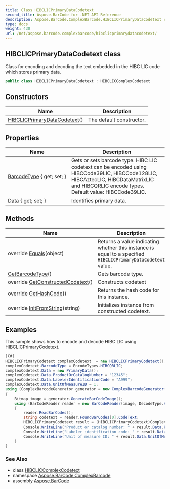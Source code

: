 ```yaml
---
title: Class HIBCLICPrimaryDataCodetext
second_title: Aspose.BarCode for .NET API Reference
description: Aspose.BarCode.ComplexBarcode.HIBCLICPrimaryDataCodetext class. Class for encoding and decoding the text embedded in the HIBC LIC code which stores primary data
type: docs
weight: 430
url: /net/aspose.barcode.complexbarcode/hibclicprimarydatacodetext/
---
```

## HIBCLICPrimaryDataCodetext class

Class for encoding and decoding the text embedded in the HIBC LIC code which stores primary data.

```csharp
public class HIBCLICPrimaryDataCodetext : HIBCLICComplexCodetext
```

## Constructors

| Name | Description |
| --- | --- |
| [HIBCLICPrimaryDataCodetext](hibclicprimarydatacodetext/)() | The default constructor. |

## Properties

| Name | Description |
| --- | --- |
| [BarcodeType](../../aspose.barcode.complexbarcode/hibcliccomplexcodetext/barcodetype/) { get; set; } | Gets or sets barcode type. HIBC LIC codetext can be encoded using HIBCCode39LIC, HIBCCode128LIC, HIBCAztecLIC, HIBCDataMatrixLIC and HIBCQRLIC encode types. Default value: HIBCCode39LIC. |
| [Data](../../aspose.barcode.complexbarcode/hibclicprimarydatacodetext/data/) { get; set; } | Identifies primary data. |

## Methods

| Name | Description |
| --- | --- |
| override [Equals](../../aspose.barcode.complexbarcode/hibclicprimarydatacodetext/equals/)(object) | Returns a value indicating whether this instance is equal to a specified `HIBCLICPrimaryDataCodetext` value. |
| [GetBarcodeType](../../aspose.barcode.complexbarcode/hibcliccomplexcodetext/getbarcodetype/)() | Gets barcode type. |
| override [GetConstructedCodetext](../../aspose.barcode.complexbarcode/hibclicprimarydatacodetext/getconstructedcodetext/)() | Constructs codetext |
| override [GetHashCode](../../aspose.barcode.complexbarcode/hibclicprimarydatacodetext/gethashcode/)() | Returns the hash code for this instance. |
| override [InitFromString](../../aspose.barcode.complexbarcode/hibclicprimarydatacodetext/initfromstring/)(string) | Initializes instance from constructed codetext. |

## Examples

This sample shows how to encode and decode HIBC LIC using HIBCLICPrimaryCodetext.

```csharp
[C#]
HIBCLICPrimaryCodetext complexCodetext  = new HIBCLICPrimaryCodetext();
complexCodetext.BarcodeType = EncodeTypes.HIBCQRLIC;
complexCodetext.Data = new PrimaryData();
complexCodetext.Data.ProductOrCatalogNumber = "12345";
complexCodetext.Data.LabelerIdentificationCode = "A999";
complexCodetext.Data.UnitOfMeasureID = 1;
using (ComplexBarcodeGenerator generator = new ComplexBarcodeGenerator(complexCodetext))
{
    Bitmap image = generator.GenerateBarCodeImage();
    using (BarCodeReader reader = new BarCodeReader(image, DecodeType.HIBCQRLIC))
    {
        reader.ReadBarCodes();
        string codetext = reader.FoundBarCodes[0].CodeText;
        HIBCLICPrimaryCodetext result = (HIBCLICPrimaryCodetext)ComplexCodetextReader.TryDecodeHIBCLIC(codetext);
        Console.WriteLine("Product or catalog number: " + result.Data.ProductOrCatalogNumber);
        Console.WriteLine("Labeler identification code: " + result.Data.LabelerIdentificationCode);
        Console.WriteLine("Unit of measure ID: " + result.Data.UnitOfMeasureID);
    }
}
```

### See Also

* class [HIBCLICComplexCodetext](../hibcliccomplexcodetext/)
* namespace [Aspose.BarCode.ComplexBarcode](../../aspose.barcode.complexbarcode/)
* assembly [Aspose.BarCode](../../)


